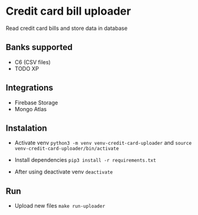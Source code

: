 # Credit card bill uploader

Read credit card bills and store data in database

## Banks supported
- C6 (CSV files)
- TODO XP 

## Integrations
- Firebase Storage
- Mongo Atlas

## Instalation
- Activate venv `python3 -m venv venv-credit-card-uploader` and `source venv-credit-card-uploader/bin/activate`

- Install dependencies `pip3 install -r requirements.txt`

- After using deactivate venv `deactivate`

## Run
- Upload new files `make run-uploader`
